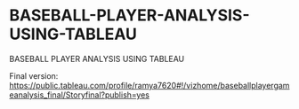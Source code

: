 # BASEBALL-PLAYER-ANALYSIS-USING-TABLEAU
BASEBALL PLAYER ANALYSIS USING TABLEAU


Final version:
https://public.tableau.com/profile/ramya7620#!/vizhome/baseballplayergameanalysis_final/Storyfinal?publish=yes
